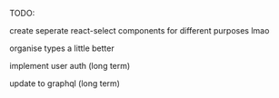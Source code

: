 TODO:

create seperate react-select components for different purposes lmao

organise types a little better

implement user auth (long term)

update to graphql (long term)
